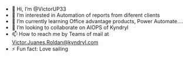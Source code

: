 - 👋 Hi, I’m @VictorUP33
- 👀 I’m interested in Automation of reports from diferent clients
- 🌱 I’m currently learning Office advantage products, Power Automate....
- 💞️ I’m looking to collaborate on AIOPS of Kyndryl
- 📫 How to reach me by Teams of mail at Victor.Juanes.Roldan@kyndryl.com
- ⚡ Fun fact: Love sailing

<!---
VictorUP33/VictorUP33 is a ✨ special ✨ repository because its `README.md` (this file) appears on your GitHub profile.
You can click the Preview link to take a look at your changes.
--->
